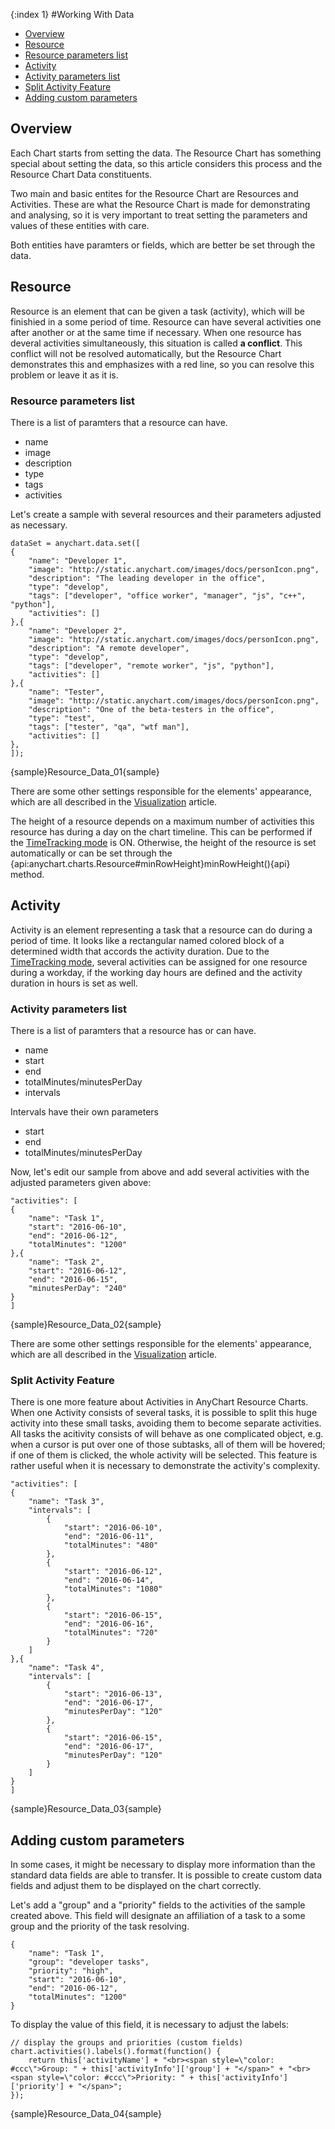 {:index 1}
#Working With Data

* [Overview](#overview)
* [Resource](#resource)
 * [Resource parameters list](#resource_parameters_list)
* [Activity](#activity)
 * [Activity parameters list](#activity_parameters_list)
 * [Split Activity Feature](#split_activity_feature)
* [Adding custom parameters](#adding_custom_parameters)

## Overview

Each Chart starts from setting the data. The Resource Chart has something special about setting the data, so this article considers this process and the Resource Chart Data constituents.

Two main and basic entites for the Resource Chart are Resources and Activities. These are what the Resource Chart is made for demonstrating and analysing, so it is very important to treat setting the parameters and values of these entities with care.

Both entities have paramters or fields, which are better be set through the data.

## Resource

Resource is an element that can be given a task (activity), which will be finishied in a some period of time. Resource can have several activities one after another or at the same time if necessary. When one resource has deveral activities simultaneously, this situation is called **a conflict**. This conflict will not be resolved automatically, but the Resource Chart demonstrates this and emphasizes with a red line, so you can resolve this problem or leave it as it is.

### Resource parameters list

There is a list of paramters that a resource can have. 

- name
- image
- description
- type
- tags
- activities

Let's create a sample with several resources and their parameters adjusted as necessary.

```
dataSet = anychart.data.set([
{
    "name": "Developer 1",
    "image": "http://static.anychart.com/images/docs/personIcon.png",
    "description": "The leading developer in the office",
    "type": "develop",
    "tags": ["developer", "office worker", "manager", "js", "c++", "python"],
    "activities": []
},{
    "name": "Developer 2",
    "image": "http://static.anychart.com/images/docs/personIcon.png",
    "description": "A remote developer",
    "type": "develop",
    "tags": ["developer", "remote worker", "js", "python"],
    "activities": []
},{
    "name": "Tester",
    "image": "http://static.anychart.com/images/docs/personIcon.png",
    "description": "One of the beta-testers in the office",
    "type": "test",
    "tags": ["tester", "qa", "wtf man"],
    "activities": []
},
]);
```

{sample}Resource\_Data\_01{sample}

There are some other settings responsible for the elements' appearance, which are all described in the [Visualization](Visual_Appearance) article.

The height of a resource depends on a maximum number of activities this resource has during a day on the chart timeline. This can be performed if the [TimeTracking mode](TimeTracking_Mode) is ON. Otherwise, the height of the resource is set automatically or can be set through the {api:anychart.charts.Resource#minRowHeight}minRowHeight(){api} method.


## Activity

Activity is an element representing a task that a resource can do during a period of time. It looks like a rectangular named colored block of a determined width that accords the activity duration. Due to the [TimeTracking mode](TimeTracking_Mode), several activities can be assigned for one resource during a workday, if the working day hours are defined and the activity duration in hours is set as well. 

### Activity parameters list

There is a list of paramters that a resource has or can have. 

- name
- start
- end
- totalMinutes/minutesPerDay
- intervals

Intervals have their own parameters 
- start
- end
- totalMinutes/minutesPerDay

Now, let's edit our sample from above and add several activities with the adjusted parameters given above:

```
"activities": [
{
    "name": "Task 1",
    "start": "2016-06-10",
    "end": "2016-06-12",
    "totalMinutes": "1200"
},{
    "name": "Task 2",
    "start": "2016-06-12",
    "end": "2016-06-15",
    "minutesPerDay": "240"
}
]
```

{sample}Resource\_Data\_02{sample}


There are some other settings responsible for the elements' appearance, which are all described in the [Visualization](Visual_Appearance) article.

### Split Activity Feature

There is one more feature about Activities in AnyChart Resource Charts. When one Activity consists of several tasks, it is possible to split this huge activity into these small tasks, avoiding them to become separate activities. All tasks the acitivity consists of will behave as one complicated object, e.g. when a cursor is put over one of those subtasks, all of them will be hovered; if one of them is clicked, the whole activity will be selected. This feature is rather useful when it is necessary to demonstrate the activity's complexity. 

```
"activities": [
{
    "name": "Task 3",
    "intervals": [
        {
            "start": "2016-06-10",
            "end": "2016-06-11",
            "totalMinutes": "480"
        },
        {
            "start": "2016-06-12",
            "end": "2016-06-14",
            "totalMinutes": "1080"
        },
        {
            "start": "2016-06-15",
            "end": "2016-06-16",
            "totalMinutes": "720"
        }
    ]
},{
    "name": "Task 4",
    "intervals": [
        {
            "start": "2016-06-13",
            "end": "2016-06-17",
            "minutesPerDay": "120"
        },
        {
            "start": "2016-06-15",
            "end": "2016-06-17",
            "minutesPerDay": "120"
        }
    ]
}
]
```

{sample}Resource\_Data\_03{sample}


## Adding custom parameters

In some cases, it might be necessary to display more information than the standard data fields are able to transfer. It is possible to create custom data fields and adjust them to be displayed on the chart correctly.

Let's add a "group" and a "priority" fields to the activities of the sample created above. This field will designate an affiliation of a task to a some group and the priority of the task resolving.

```
{
    "name": "Task 1",
    "group": "developer tasks",
    "priority": "high",
    "start": "2016-06-10",
    "end": "2016-06-12",
    "totalMinutes": "1200"
}
```

To display the value of this field, it is necessary to adjust the labels:

```
// display the groups and priorities (custom fields)
chart.activities().labels().format(function() {
    return this['activityName'] + "<br><span style=\"color: #ccc\">Group: " + this['activityInfo']['group'] + "</span>" + "<br><span style=\"color: #ccc\">Priority: " + this['activityInfo']['priority'] + "</span>";
});
```

{sample}Resource\_Data\_04{sample}
